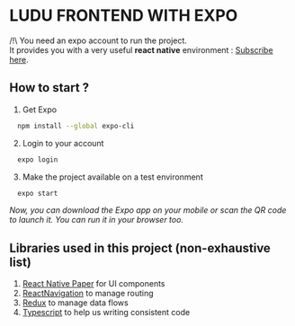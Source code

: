 # LUDU FRONTEND WITH EXPO

/!\ You need an expo account to run the project.  
It provides you with a very useful **react native** environment : [Subscribe here](https://expo.dev/signup).

## How to start ?

1. Get Expo

```sh
  npm install --global expo-cli
```
2. Login to your account

```sh
  expo login
```
3. Make the project available on a test environment

```sh
  expo start
```

*Now, you can download the Expo app on your mobile or scan the QR code to launch it.*
*You can run it in your browser too.*

## Libraries used in this project (non-exhaustive list)

1. [React Native Paper](https://callstack.github.io/react-native-paper/) for UI components
2. [ReactNavigation](https://reactnavigation.org/docs/getting-started) to manage routing
3. [Redux](https://redux.js.org/introduction/getting-started) to manage data flows
4. [Typescript](https://www.typescriptlang.org/docs/) to help us writing consistent code
